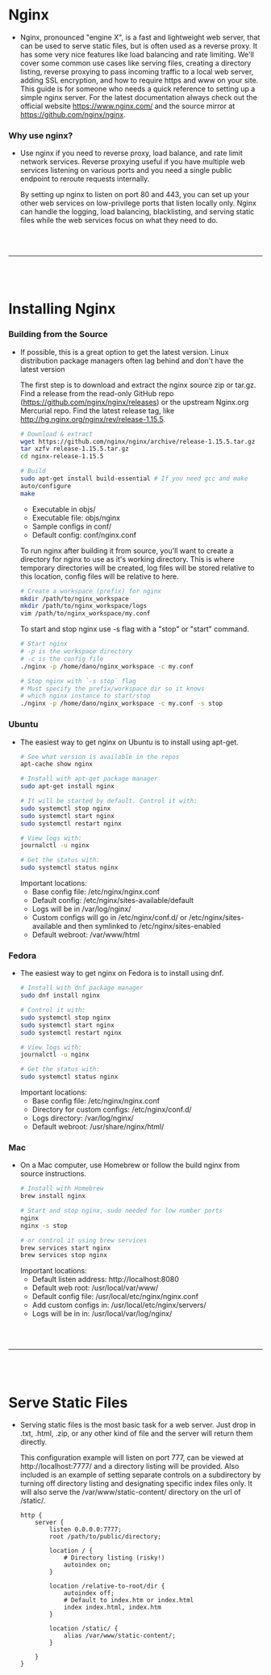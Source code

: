# Nginx

- Nginx, pronounced "engine X", is a fast and lightweight web server, that can be used to serve static files, but is often used as a reverse proxy. It has some very nice features like load balancing and rate limiting. We'll cover some common use cases like serving files, creating a directory listing, reverse proxying to pass incoming traffic to a local web server, adding SSL encryption, and how to require https and www on your site. This guide is for someone who needs a quick reference to setting up a simple nginx server. For the latest documentation always check out the official website https://www.nginx.com/ and the source mirror at https://github.com/nginx/nginx.

### Why use nginx?

- Use nginx if you need to reverse proxy, load balance, and rate limit network services. Reverse proxying useful if you have multiple web services listening on various ports and you need a single public endpoint to reroute requests internally.

  By setting up nginx to listen on port 80 and 443, you can set up your other web services on low-privilege ports that listen locally only. Nginx can handle the logging, load balancing, blacklisting, and serving static files while the web services focus on what they need to do.

<br>
<br>

---

<br>
<br>

# Installing Nginx

### Building from the Source

- If possible, this is a great option to get the latest version. Linux distribution package managers often lag behind and don't have the latest version

  The first step is to download and extract the nginx source zip or tar.gz. Find a release from the read-only GitHub repo (https://github.com/nginx/nginx/releases) or the upstream Nginx.org Mercurial repo. Find the latest release tag, like http://hg.nginx.org/nginx/rev/release-1.15.5.
  ```bash 
  # Download & extract
  wget https://github.com/nginx/nginx/archive/release-1.15.5.tar.gz
  tar xzfv release-1.15.5.tar.gz
  cd nginx-release-1.15.5
  
  # Build
  sudo apt-get install build-essential # If you need gcc and make
  auto/configure
  make
  ```
    - Executable in objs/
    - Executable file: objs/nginx
    - Sample configs in conf/
    - Default config: conf/nginx.conf
    
  To run nginx after building it from source, you'll want to create a directory for nginx to use as it's working directory. This is where temporary directories will be created, log files will be stored relative to this location, config files will be relative to here.
  ```bash
  # Create a workspace (prefix) for nginx
  mkdir /path/to/nginx_workspace
  mkdir /path/to/nginx_workspace/logs
  vim /path/to/nginx_workspace/my.conf
  ```
  To start and stop nginx use -s flag with a "stop" or "start" command.
  ```bash
  # Start nginx
  # -p is the workspace directory
  # -c is the config file
  ./nginx -p /home/dano/nginx_workspace -c my.conf

  # Stop nginx with `-s stop` flag
  # Must specify the prefix/workspace dir so it knows
  # which nginx instance to start/stop
  ./nginx -p /home/dano/nginx_workspace -c my.conf -s stop
  ```

### Ubuntu 

- The easiest way to get nginx on Ubuntu is to install using apt-get.
  ```bash
  # See what version is available in the repos
  apt-cache show nginx

  # Install with apt-get package manager
  sudo apt-get install nginx

  # It will be started by default. Control it with:
  sudo systemctl stop nginx
  sudo systemctl start nginx
  sudo systemctl restart nginx

  # View logs with:
  journalctl -u nginx

  # Get the status with:
  sudo systemctl status nginx
  ```
  Important locations:
  - Base config file: /etc/nginx/nginx.conf
  - Default config: /etc/nginx/sites-available/default
  - Logs will be in /var/log/nginx/
  - Custom configs will go in /etc/nginx/conf.d/ or /etc/nginx/sites-available and then symlinked to /etc/nginx/sites-enabled
  - Default webroot: /var/www/html

### Fedora

- The easiest way to get nginx on Fedora is to install using dnf.
  ```bash
  # Install with dnf package manager
  sudo dnf install nginx

  # Control it with:
  sudo systemctl stop nginx
  sudo systemctl start nginx
  sudo systemctl restart nginx

  # View logs with:
  journalctl -u nginx

  # Get the status with:
  sudo systemctl status nginx
  ```
  Important locations:
  - Base config file: /etc/nginx/nginx.conf
  - Directory for custom configs: /etc/nginx/conf.d/
  - Logs directory: /var/log/nginx/
  - Default webroot: /usr/share/nginx/html/

### Mac

- On a Mac computer, use Homebrew or follow the build nginx from source instructions.
  ```bash
  # Install with Homebrew
  brew install nginx

  # Start and stop nginx, sudo needed for low number ports
  nginx  
  nginx -s stop

  # or control it using brew services
  brew services start nginx
  brew services stop nginx
  ```
  Important locations:
  - Default listen address: http://localhost:8080
  - Default web root: /usr/local/var/www/
  - Default config file: /usr/local/etc/nginx/nginx.conf
  - Add custom configs in: /usr/local/etc/nginx/servers/
  - Logs will be in in: /usr/local/var/log/nginx/
    

<br>
<br>

---

<br>
<br>

# Serve Static Files 

- Serving static files is the most basic task for a web server. Just drop in .txt, .html, .zip, or any other kind of file and the server will return them directly.

  This configuration example will listen on port 777, can be viewed at http://localhost:7777/ and a directory listing will be provided. Also included is an example of setting separate controls on a subdirectory by turning off directory listing and designating specific index files only. It will also serve the /var/www/static-content/ directory on the url of /static/.
  ```nginx
  http {
      server {
          listen 0.0.0.0:7777;
          root /path/to/public/directory;

          location / {
              # Directory listing (risky!)
              autoindex on;
          }

          location /relative-to-root/dir {
              autoindex off;
              # Default to index.htm or index.html
              index index.html, index.htm
          }

          location /static/ {
              alias /var/www/static-content/;
          }

      }
  }
  ```
  

